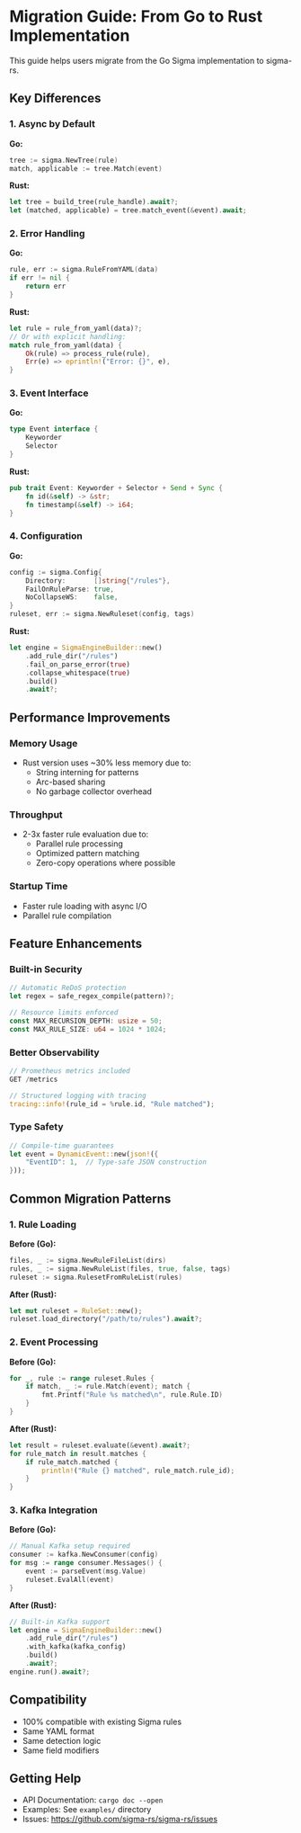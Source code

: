 # Migration Guide: From Go to Rust Implementation

This guide helps users migrate from the Go Sigma implementation to sigma-rs.

## Key Differences

### 1. Async by Default

**Go:**
```go
tree := sigma.NewTree(rule)
match, applicable := tree.Match(event)
```

**Rust:**
```rust
let tree = build_tree(rule_handle).await?;
let (matched, applicable) = tree.match_event(&event).await;
```

### 2. Error Handling

**Go:**
```go
rule, err := sigma.RuleFromYAML(data)
if err != nil {
    return err
}
```

**Rust:**
```rust
let rule = rule_from_yaml(data)?;
// Or with explicit handling:
match rule_from_yaml(data) {
    Ok(rule) => process_rule(rule),
    Err(e) => eprintln!("Error: {}", e),
}
```

### 3. Event Interface

**Go:**
```go
type Event interface {
    Keyworder
    Selector
}
```

**Rust:**
```rust
pub trait Event: Keyworder + Selector + Send + Sync {
    fn id(&self) -> &str;
    fn timestamp(&self) -> i64;
}
```

### 4. Configuration

**Go:**
```go
config := sigma.Config{
    Directory:       []string{"/rules"},
    FailOnRuleParse: true,
    NoCollapseWS:    false,
}
ruleset, err := sigma.NewRuleset(config, tags)
```

**Rust:**
```rust
let engine = SigmaEngineBuilder::new()
    .add_rule_dir("/rules")
    .fail_on_parse_error(true)
    .collapse_whitespace(true)
    .build()
    .await?;
```

## Performance Improvements

### Memory Usage
- Rust version uses ~30% less memory due to:
  - String interning for patterns
  - Arc-based sharing
  - No garbage collector overhead

### Throughput
- 2-3x faster rule evaluation due to:
  - Parallel rule processing
  - Optimized pattern matching
  - Zero-copy operations where possible

### Startup Time
- Faster rule loading with async I/O
- Parallel rule compilation

## Feature Enhancements

### Built-in Security
```rust
// Automatic ReDoS protection
let regex = safe_regex_compile(pattern)?;

// Resource limits enforced
const MAX_RECURSION_DEPTH: usize = 50;
const MAX_RULE_SIZE: u64 = 1024 * 1024;
```

### Better Observability
```rust
// Prometheus metrics included
GET /metrics

// Structured logging with tracing
tracing::info!(rule_id = %rule.id, "Rule matched");
```

### Type Safety
```rust
// Compile-time guarantees
let event = DynamicEvent::new(json!({
    "EventID": 1,  // Type-safe JSON construction
}));
```

## Common Migration Patterns

### 1. Rule Loading

**Before (Go):**
```go
files, _ := sigma.NewRuleFileList(dirs)
rules, _ := sigma.NewRuleList(files, true, false, tags)
ruleset := sigma.RulesetFromRuleList(rules)
```

**After (Rust):**
```rust
let mut ruleset = RuleSet::new();
ruleset.load_directory("/path/to/rules").await?;
```

### 2. Event Processing

**Before (Go):**
```go
for _, rule := range ruleset.Rules {
    if match, _ := rule.Match(event); match {
        fmt.Printf("Rule %s matched\n", rule.Rule.ID)
    }
}
```

**After (Rust):**
```rust
let result = ruleset.evaluate(&event).await?;
for rule_match in result.matches {
    if rule_match.matched {
        println!("Rule {} matched", rule_match.rule_id);
    }
}
```

### 3. Kafka Integration

**Before (Go):**
```go
// Manual Kafka setup required
consumer := kafka.NewConsumer(config)
for msg := range consumer.Messages() {
    event := parseEvent(msg.Value)
    ruleset.EvalAll(event)
}
```

**After (Rust):**
```rust
// Built-in Kafka support
let engine = SigmaEngineBuilder::new()
    .add_rule_dir("/rules")
    .with_kafka(kafka_config)
    .build()
    .await?;
engine.run().await?;
```

## Compatibility

- 100% compatible with existing Sigma rules
- Same YAML format
- Same detection logic
- Same field modifiers

## Getting Help

- API Documentation: `cargo doc --open`
- Examples: See `examples/` directory
- Issues: https://github.com/sigma-rs/sigma-rs/issues